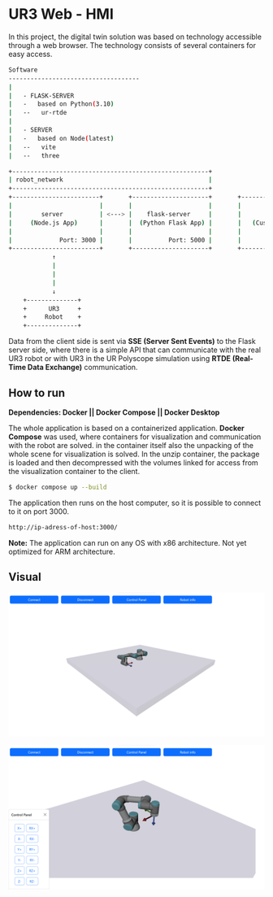 # UR3 Web - HMI

In this project, the digital twin solution was based on technology accessible through a web browser. The technology consists of several containers for easy access.

```bash
Software
------------------------------------
|
|   - FLASK-SERVER
|   -   based on Python(3.10)
|   --   ur-rtde
|
|   - SERVER
|   -   based on Node(latest)
|   --   vite
|   --   three
```

```bash
+------------------------------------------------------+
| robot_network                                        |
+------------------------------------------------------+
+------------------------+       +---------------------+       +----------------------+
|                        |       |                     |       |                      |
|        server          | <---> |    flask-server     |       |       unpack         |
|     (Node.js App)      |       |  (Python Flask App) |       |   (Custom Image)     |
|                        |       |                     |       |                      |
|             Port: 3000 |       |          Port: 5000 |       |           Port: None |
+------------------------+       +---------------------+       +----------------------+
            ↑
            |
            |
            |
            ↓       
    +--------------+
    +      UR3     +
    +     Robot    +
    +--------------+
```

Data from the client side is sent via **SSE (Server Sent Events)** to the Flask server side, where there is a simple API that can communicate with the real UR3 robot or with UR3 in the UR Polyscope simulation using **RTDE (Real-Time Data Exchange)** communication.


## How to run

**Dependencies: Docker || Docker Compose || Docker Desktop**

The whole application is based on a containerized application. **Docker Compose** was used, where containers for visualization and communication with the robot are solved. in the container itself also the unpacking of the whole scene for visualization is solved. In the unzip container, the package is loaded and then decompressed with the volumes linked for access from the visualization container to the client.

```bash
$ docker compose up --build
```

The application then runs on the host computer, so it is possible to connect to it on port 3000.

```bash
http://ip-adress-of-host:3000/
```

**Note:** The application can run on any OS with x86 architecture. Not yet optimized for ARM architecture.

## Visual

![ex1](/docs/example_1.png)

![ex2](/docs/example_2.png)